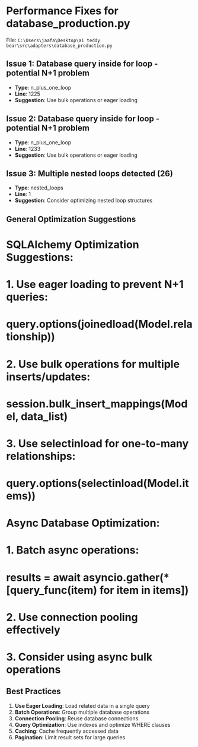 # Performance Fixes for database_production.py

File: `C:\Users\jaafa\Desktop\ai teddy bear\src\adapters\database_production.py`

## Issue 1: Database query inside for loop - potential N+1 problem
- **Type**: n_plus_one_loop
- **Line**: 1225
- **Suggestion**: Use bulk operations or eager loading

## Issue 2: Database query inside for loop - potential N+1 problem
- **Type**: n_plus_one_loop
- **Line**: 1233
- **Suggestion**: Use bulk operations or eager loading

## Issue 3: Multiple nested loops detected (26)
- **Type**: nested_loops
- **Line**: 1
- **Suggestion**: Consider optimizing nested loop structures

## General Optimization Suggestions

# SQLAlchemy Optimization Suggestions:
# 1. Use eager loading to prevent N+1 queries:
#    query.options(joinedload(Model.relationship))
# 2. Use bulk operations for multiple inserts/updates:
#    session.bulk_insert_mappings(Model, data_list)
# 3. Use selectinload for one-to-many relationships:
#    query.options(selectinload(Model.items))


# Async Database Optimization:
# 1. Batch async operations:
#    results = await asyncio.gather(*[query_func(item) for item in items])
# 2. Use connection pooling effectively
# 3. Consider using async bulk operations

## Best Practices

1. **Use Eager Loading**: Load related data in a single query
2. **Batch Operations**: Group multiple database operations
3. **Connection Pooling**: Reuse database connections
4. **Query Optimization**: Use indexes and optimize WHERE clauses
5. **Caching**: Cache frequently accessed data
6. **Pagination**: Limit result sets for large queries
